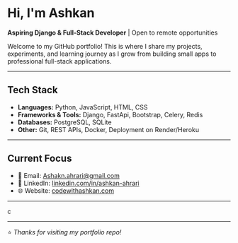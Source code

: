 # Hi, I'm Ashkan  

**Aspiring Django & Full-Stack Developer** |  Open to remote opportunities  

Welcome to my GitHub portfolio! This is where I share my projects, experiments, and learning journey as I grow from building small apps to professional full-stack applications.  

---

## Tech Stack  

- **Languages:** Python, JavaScript, HTML, CSS  
- **Frameworks & Tools:** Django, FastApi, Bootstrap, Celery, Redis  
- **Databases:** PostgreSQL, SQLite  
- **Other:** Git, REST APIs, Docker, Deployment on Render/Heroku  

---

## Current Focus  

- 📧 Email: [Ashakn.ahrari@gmail.com](mailto:Ashakn.ahrari@gmail.com)  
- 💼 LinkedIn: [linkedin.com/in/ashkan-ahrari](https://www.linkedin.com/in/ashkan-ahrari/)  
- 🌐 Website: [codewithashkan.com](https://codewithashkan.com/)  

---

c

---
⭐️ *Thanks for visiting my portfolio repo!*  
